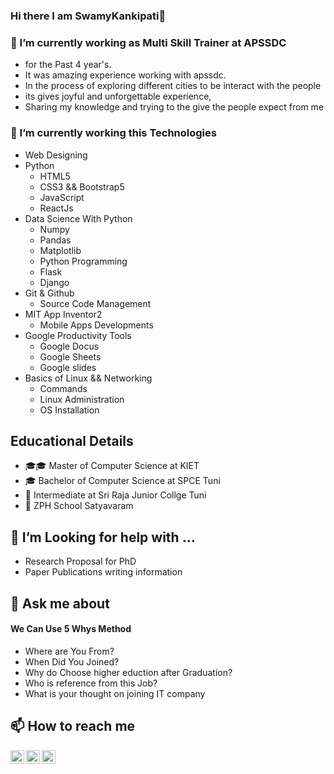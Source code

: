 ### Hi there  I am SwamyKankipati👋

### 🔭 I’m currently working as Multi Skill Trainer at APSSDC
- for the Past 4 year's.
- It was amazing experience working with apssdc. 
- In the process of exploring different cities to be interact with the people 
- its gives joyful and unforgettable experience, 
- Sharing my knowledge and trying to the give the people expect from me

### 🌱 I’m currently working this Technologies
-  Web Designing
- Python 
  - HTML5
  - CSS3 && Bootstrap5
  - JavaScript
  - ReactJs
- Data Science With Python
  - Numpy 
  - Pandas
  - Matplotlib
  - Python Programming
  - Flask
  - Django
- Git & Github
  - Source Code Management 
- MIT App Inventor2
  - Mobile Apps Developments
- Google Productivity Tools
  - Google Docus
  - Google Sheets
  - Google slides 
- Basics of Linux && Networking
  - Commands
  - Linux Administration
  - OS Installation 

##  Educational Details 
- 🎓🎓  Master of Computer Science at KIET<br>
- 🎓 Bachelor of Computer Science at SPCE Tuni<br>
- 🏫 Intermediate at Sri Raja Junior Collge Tuni <br>
- 🏫 ZPH School Satyavaram <br>

## 🤔 I’m Looking for help with ...
- Research Proposal for PhD
- Paper Publications writing information

## 💬 Ask me about
#### We Can Use 5 Whys Method
- Where are You From?
- When Did You Joined?
- Why do Choose higher eduction after Graduation?
- Who is reference from this Job?
- What is your thought on joining IT company

##  📫 How to reach me
<a href="https://www.linkedin.com/in/swamykankipati/"><img align="left" alt="SwamyKankipati's LinkdeIN" width="22px" src="https://cdn.jsdelivr.net/npm/simple-icons@v3/icons/linkedin.svg" /></a><a href="https://www.facebook.com/swamykankipati.k"><img align="left" alt="SwamyKankipati's Facebook" width="22px" src="https://cdn.jsdelivr.net/npm/simple-icons@v3/icons/facebook.svg" /></a> <a href="https://github.com/swamykankipati/"><img align="left" alt="SwamyKankipati' Github" width="22px" src="https://cdn.jsdelivr.net/npm/simple-icons@v3/icons/github.svg" /></a>
